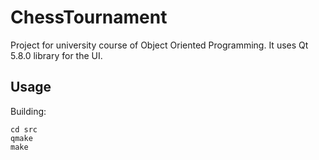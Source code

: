 # ChessTournament

Project for university course of Object Oriented Programming. It uses Qt 5.8.0 library for the UI. 

## Usage
Building:
```
cd src
qmake
make
```